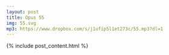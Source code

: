 ```yaml
---
layout: post
title: Opus 55
img: 55.svg
mp3: https://www.dropbox.com/s/j1ufip5l1et273c/55.mp3?dl=1
---
```


{% include post_content.html %}
